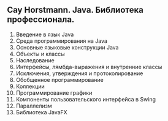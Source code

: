 ## Cay Horstmann. Java. Библиотека профессионала.


1. Введение в язык Java 
2. Среда программирования на Java 
3. Основные языковые конструкции Java 
4. Объекты и классы 
5. Наследование
6. Интерфейсы, лямбда-выражения и внутренние классы 
7. Исключения, утверждения и протоколирование 
8. Обобщенное программирование 
9. Коллекции 
10. Программирование графики 
11. Компоненты пользовательского интерфейса в Swing
12. Параллелизм
13. Библиотека JavaFX 
